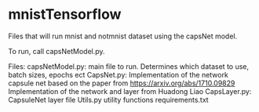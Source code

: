# mnistTensorflow

Files that will run mnist and notmnist dataset using the capsNet model. 

To run, call capsNetModel.py. 

Files:
    capsNetModel.py: main file to run. Determines which dataset to use, batch sizes, epochs ect
    CapsNet.py: Implementation of the network capsule net based on the paper from https://arxiv.org/abs/1710.09829
                Implementation of the network and layer from Huadong Liao
    CapsLayer.py: CapsuleNet layer file
    Utils.py utility functions
    requirements.txt
                